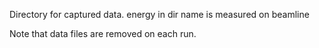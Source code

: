 Directory for captured data.
energy in dir name is measured on beamline

Note that data files are removed on each run.
